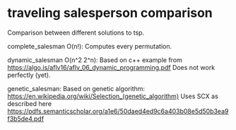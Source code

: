 # traveling salesperson comparison
 Comparison between different solutions to tsp.

complete_salesman O(n!):
Computes every permutation.

dynamic_salesman O(n^2 2^n):
Based on c++ example from https://algo.is/aflv16/aflv_06_dynamic_programming.pdf
Does not work perfectly (yet).

genetic_salesman:
Based on genetic algorithm: https://en.wikipedia.org/wiki/Selection_(genetic_algorithm)
Uses SCX as described here https://pdfs.semanticscholar.org/a1e6/50daed4ed9c6a403b08e5d50b3ea9f3b5de4.pdf